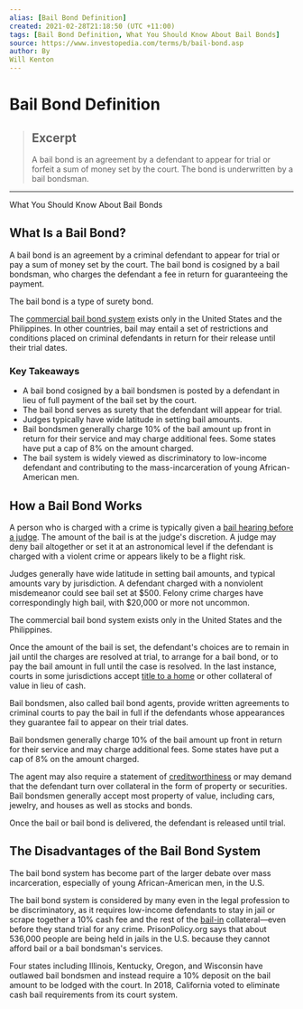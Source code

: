 ```yaml
---
alias: [Bail Bond Definition]
created: 2021-02-28T21:18:50 (UTC +11:00)
tags: [Bail Bond Definition, What You Should Know About Bail Bonds]
source: https://www.investopedia.com/terms/b/bail-bond.asp
author: By
Will Kenton
---
```


# Bail Bond Definition

> ## Excerpt
> A bail bond is an agreement by a defendant to appear for trial or forfeit a sum of money set by the court. The bond is underwritten by a bail bondsman.

---

What You Should Know About Bail Bonds
## What Is a Bail Bond?

A bail bond is an agreement by a criminal defendant to appear for trial or pay a sum of money set by the court. The bail bond is cosigned by a bail bondsman, who charges the defendant a fee in return for guaranteeing the payment.

The bail bond is a type of surety bond.

The [commercial bail bond system](https://www.investopedia.com/articles/financial-theory/banking-crisis-1980s.asp) exists only in the United States and the Philippines. In other countries, bail may entail a set of restrictions and conditions placed on criminal defendants in return for their release until their trial dates.

### Key Takeaways

-   A bail bond cosigned by a bail bondsmen is posted by a defendant in lieu of full payment of the bail set by the court.
-   The bail bond serves as surety that the defendant will appear for trial.
-   Judges typically have wide latitude in setting bail amounts.
-   Bail bondsmen generally charge 10% of the bail amount up front in return for their service and may charge additional fees. Some states have put a cap of 8% on the amount charged.
-   The bail system is widely viewed as discriminatory to low-income defendant and contributing to the mass-incarceration of young African-American men.

## How a Bail Bond Works

A person who is charged with a crime is typically given a [bail hearing before a judge](https://www.investopedia.com/terms/a/arraignment.asp). The amount of the bail is at the judge's discretion. A judge may deny bail altogether or set it at an astronomical level if the defendant is charged with a violent crime or appears likely to be a flight risk.

Judges generally have wide latitude in setting bail amounts, and typical amounts vary by jurisdiction. A defendant charged with a nonviolent misdemeanor could see bail set at $500. Felony crime charges have correspondingly high bail, with $20,000 or more not uncommon.

The commercial bail bond system exists only in the United States and the Philippines.

Once the amount of the bail is set, the defendant's choices are to remain in jail until the charges are resolved at trial, to arrange for a bail bond, or to pay the bail amount in full until the case is resolved. In the last instance, courts in some jurisdictions accept [title to a home](https://www.investopedia.com/articles/mortgages-real-estate/08/title-ownership-property.asp) or other collateral of value in lieu of cash.

Bail bondsmen, also called bail bond agents, provide written agreements to criminal courts to pay the bail in full if the defendants whose appearances they guarantee fail to appear on their trial dates.

Bail bondsmen generally charge 10% of the bail amount up front in return for their service and may charge additional fees. Some states have put a cap of 8% on the amount charged.

The agent may also require a statement of [creditworthiness](https://www.investopedia.com/terms/c/credit-worthiness.asp) or may demand that the defendant turn over collateral in the form of property or securities. Bail bondsmen generally accept most property of value, including cars, jewelry, and houses as well as stocks and bonds.

Once the bail or bail bond is delivered, the defendant is released until trial.

## The Disadvantages of the Bail Bond System

The bail bond system has become part of the larger debate over mass incarceration, especially of young African-American men, in the U.S.

The bail bond system is considered by many even in the legal profession to be discriminatory, as it requires low-income defendants to stay in jail or scrape together a 10% cash fee and the rest of the [bail-in](https://www.investopedia.com/articles/markets-economy/090716/why-bank-bailins-will-be-new-bailouts.asp) collateral—even before they stand trial for any crime. PrisonPolicy.org says that about 536,000 people are being held in jails in the U.S. because they cannot afford bail or a bail bondsman's services.

Four states including Illinois, Kentucky, Oregon, and Wisconsin have outlawed bail bondsmen and instead require a 10% deposit on the bail amount to be lodged with the court. In 2018, California voted to eliminate cash bail requirements from its court system.
